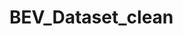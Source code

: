 <!--
 * @Description: 
 * @Version: 
 * @Author: Leidi
 * @Date: 2022-09-01 11:27:21
 * @LastEditors: Leidi
 * @LastEditTime: 2022-09-02 14:09:33
-->
# BEV_Dataset_clean